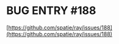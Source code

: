 # BUG ENTRY #188
[https://github.com/spatie/ray/issues/188](https://github.com/spatie/ray/issues/188)